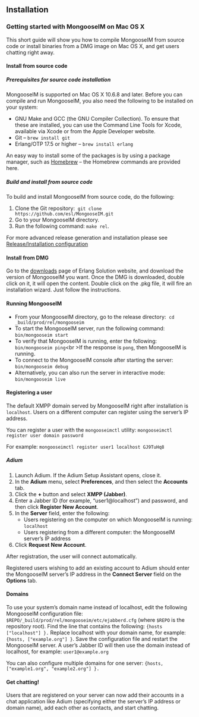 ## Installation

### Getting started with MongooseIM on Mac OS X

This short guide will show you how to compile MongooseIM from source code or install binaries from a DMG image on Mac OS X, and get users chatting right away.

#### Install from source code

##### Prerequisites for source code installation

MongooseIM is supported on Mac OS X 10.6.8 and later. Before you can compile and run MongooseIM, you also need the following to be installed on your system:

* GNU Make and GCC (the GNU Compiler Collection). To ensure that these are installed, you can use the Command Line Tools for Xcode, available via Xcode or from the Apple Developer website.
* Git – `brew install git`
* Erlang/OTP 17.5 or higher – `brew install erlang`

An easy way to install some of the packages is by using a package manager, such as [Homebrew](http://brew.sh) – the Homebrew commands are provided here.


##### Build and install from source code

To build and install MongooseIM from source code, do the following:

1. Clone the Git repository:  `git clone https://github.com/esl/MongooseIM.git`
2. Go to your MongooseIM directory.
3. Run the following command: `make rel`.

For more advanced release generation and installation please see [Release/Installation configuration](release_config.md)


#### Install from DMG

Go to the [downloads](https://www.erlang-solutions.com/downloads/) page of Erlang Solution website, and download the version of MongooseIM you want.
Once the DMG is downloaded, double click on it, it will open the content.
Double click on the .pkg file, it will fire an installation wizard.
Just follow the instructions.


#### Running MongooseIM

* From your MongooseIM directory, go to the release directory:  `cd _build/prod/rel/mongooseim`
* To start the MongooseIM server, run the following command:  `bin/mongooseim start`
* To verify that MongooseIM is running, enter the following:  `bin/mongooseim ping`<br \>If the response is `pong`, then MongooseIM is running.
* To connect to the MongooseIM console after starting the server:  `bin/mongooseim debug`
* Alternatively, you can also run the server in interactive mode:  `bin/mongooseim live`


#### Registering a user

The default XMPP domain served by MongooseIM right after installation is `localhost`. Users on a different computer can register using the server’s IP address.

You can register a user with the `mongooseimctl` utility:
`mongooseimctl register user domain password`

For example:
`mongooseimctl register user1 localhost GJ9TuHq8`


##### Adium

1. Launch Adium. If the Adium Setup Assistant opens, close it.
2. In the **Adium** menu, select **Preferences**, and then select the **Accounts** tab.
3. Click the **+** button and select **XMPP (Jabber)**.
4. Enter a Jabber ID (for example, “user1@localhost”) and password, and then click **Register New Account**.
5. In the **Server** field, enter the following:
	* Users registering on the computer on which MongooseIM is running: `localhost`
	* Users registering from a different computer: the MongooseIM server’s IP address
6. Click **Request New Account**.

After registration, the user will connect automatically.

Registered users wishing to add an existing account to Adium should enter the MongooseIM server’s IP address in the **Connect Server** field on the **Options** tab.


#### Domains

To use your system’s domain name instead of localhost, edit the following MongooseIM configuration file: `$REPO/_build/prod/rel/mongooseim/etc/ejabberd.cfg` (where `$REPO` is the repository root).
Find the line that contains the following: `{hosts ["localhost"] }.` Replace localhost with your domain name, for example: `{hosts, ["example.org"] }`.
Save the configuration file and restart the MongooseIM server.
A user’s Jabber ID will then use the domain instead of localhost, for example: `user1@example.org`

You can also configure multiple domains for one server:
`{hosts, ["example1.org", "example2.org"] }.`


#### Get chatting!

Users that are registered on your server can now add their accounts in a chat application like Adium (specifying either the server’s IP address or domain name), add each other as contacts, and start chatting.
